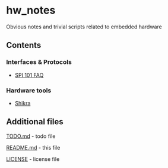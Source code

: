 

# hw_notes


Obvious notes and trivial scripts related to embedded hardware




## Contents


### Interfaces & Protocols

 - [SPI 101 FAQ](../master/spi_faq.md)


### Hardware tools

 - [Shikra](../master/shikra.md)




## Additional files

[TODO.md](../master/TODO.md)
	- todo file

[README.md](../master/README.md)
	- this file

[LICENSE](../master/LICENSE)
	- license file




